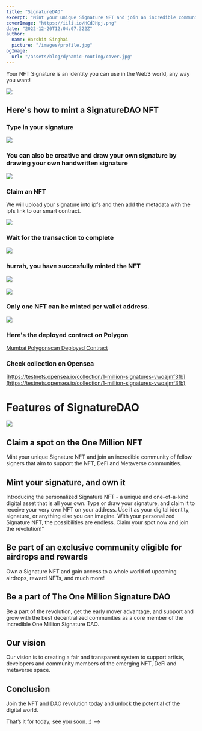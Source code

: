 ```yaml
---
title: "SignatureDAO"
excerpt: "Mint your unique Signature NFT and join an incredible community of fellow signers who are dedicated to supporting the growth of the NFT, DeFi, and Metaverse industries."
coverImage: "https://iili.io/HCdJHpj.png"
date: "2022-12-20T12:04:07.322Z"
author:
  name: Harshit Singhai
  picture: "/images/profile.jpg"
ogImage:
  url: "/assets/blog/dynamic-routing/cover.jpg"
---
```


Your NFT Signature is an identity you can use in the Web3 world, any way you want!

<img src="https://iili.io/HCdJHpj.png" />

## Here's how to mint a SignatureDAO NFT

### Type in your signature

<img src="https://iili.io/HCdJHpj.png" />

### You can also be creative and draw your own signature by drawing your own handwritten signature

<img src="https://iili.io/HCdzfDP.png" />

### Claim an NFT

We will upload your signature into ipfs and then add the metadata with the ipfs link to our smart contract.

<img src="https://iili.io/HCdzdUx.png" />

### Wait for the transaction to complete

<img src="https://iili.io/HCdz3HQ.png" />

### hurrah, you have succesfully minted the NFT

<img src="https://iili.io/HCdzFRV.png" />
<br />
<br />
<img src="https://media.tenor.com/djUOq8-DH88AAAAC/yay-sponge-bob.gif" />

### Only one NFT can be minted per wallet address.

<img src="https://iili.io/HCdzHKb.png" />

### Here's the deployed contract on Polygon

[Mumbai Polygonscan Deployed Contract](https://mumbai.polygonscan.com/address/0xcAF2F8591E1Ba89210C6D690cE4d102c101Df1CC)

### Check collection on Opensea

[https://testnets.opensea.io/collection/1-million-signatures-vwoajmf3fb](https://testnets.opensea.io/collection/1-million-signatures-vwoajmf3fb)

# Features of SignatureDAO

<img src="https://media.tenor.com/i1nYCGyL2tUAAAAC/anime-signature.gif" />

## Claim a spot on the One Million NFT

Mint your unique Signature NFT and join an incredible community of fellow signers that aim to support the NFT, DeFi and Metaverse communities.

## Mint your signature, and own it

Introducing the personalized Signature NFT - a unique and one-of-a-kind digital asset that is all your own. Type or draw your signature, and claim it to receive your very own NFT on your address. Use it as your digital identity, signature, or anything else you can imagine. With your personalized Signature NFT, the possibilities are endless. Claim your spot now and join the revolution!"

## Be part of an exclusive community eligible for airdrops and rewards

Own a Signature NFT and gain access to a whole world of upcoming airdrops, reward NFTs, and much more!

## Be a part of The One Million Signature DAO

Be a part of the revolution, get the early mover advantage, and support and grow with the best decentralized communities as a core member of the incredible One Million Signature DAO.

## Our vision

Our vision is to creating a fair and transparent system to support artists, developers and community members of the emerging NFT, DeFi and metaverse space.

## Conclusion

Join the NFT and DAO revolution today and unlock the potential of the digital world.

That’s it for today, see you soon. :) -->
